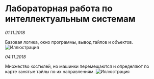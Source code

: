 # Лабораторная работа по интеллектуальным системам
*01.11.2018*

Базовая логика, окно программы, вывод тайлов и объектов.
![Иллюстрация](http://images.vfl.ru/ii/1541128207/6f9e5f52/24033415.png)

*04.11.2018*

Множество костылей, но машинки перемещаются и определяют по карте занятые тайлы по их направлениям.
![Иллюстрация](http://images.vfl.ru/ii/1541295824/8fc32c26/24054918.png)
